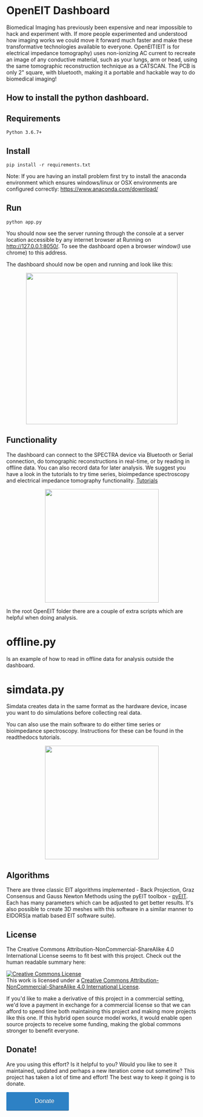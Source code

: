 # OpenEIT Dashboard

Biomedical Imaging has previously been expensive and near impossible to hack and experiment with. If more people experimented and understood how imaging works we could move it forward much faster and make these transformative technologies available to everyone. OpenEIT(EIT is for electrical impedance tomography) uses non-ionizing AC current to recreate an image of any conductive material, such as your lungs, arm or head, using the same tomographic reconstruction technique as a CATSCAN. The PCB is only 2" square, with bluetooth, making it a portable and hackable way to do biomedical imaging!

##  How to install the python dashboard. 

## Requirements
```
Python 3.6.7+
```

## Install
```
pip install -r requirements.txt

```

Note: If you are having an install problem first try to install the anaconda environment which ensures windows/linux or OSX environments are configured correctly: https://www.anaconda.com/download/ 

## Run
```
python app.py
```
You should now see the server running through the console at a server location accessible by any internet browser at Running on http://127.0.0.1:8050/. To see the dashboard open a browser window(I use chrome) to this address.

The dashboard should now be open and running and look like this: 

<p align="center">
	<img src="images/software.png" height="400">
</p>

## Functionality 

The dashboard can connect to the SPECTRA device via Bluetooth or Serial connection, do tomographic reconstructions in real-time, or by reading in offline data. You can also record data for later analysis. We suggest you have a look in the tutorials to try time series, bioimpedance spectroscopy and electrical impedance tomography functionality. [Tutorials](https://openeitgithubio.readthedocs.io/en/latest/)

<p align="center">
	<img src="images/eit32.jpeg" height="300">
</p>


In the root OpenEIT folder there are a couple of extra scripts which are helpful when doing analysis. 

# offline.py 

Is an example of how to read in offline data for analysis outside the dashboard. 

# simdata.py 

Simdata creates data in the same format as the hardware device, incase you want to do simulations before collecting real data. 

You can also use the main software to do either time series or bioimpedance spectroscopy. Instructions for these can be found in the readthedocs tutorials. 

<p align="center">
	<img src="images/LungscomparedtoCTScan.png" height="300">
</p>

## Algorithms 

There are three classic EIT algorithms implemented - Back Projection, Graz Consensus and Gauss Newton Methods using the pyEIT toolbox - [pyEIT](https://github.com/liubenyuan/pyEIT). Each has many parameters which can be adjusted to get better results. It's also possible to create 3D meshes with this software in a similar manner to EIDORS(a matlab based EIT software suite). 

## License 

The Creative Commons Attribution-NonCommercial-ShareAlike 4.0 International License seems to fit best with this project. Check out the human readable summary here: 

<a rel="license" href="http://creativecommons.org/licenses/by-nc-sa/4.0/"><img alt="Creative Commons License" style="border-width:0" src="https://i.creativecommons.org/l/by-nc-sa/4.0/88x31.png" /></a><br />This work is licensed under a <a rel="license" href="http://creativecommons.org/licenses/by-nc-sa/4.0/">Creative Commons Attribution-NonCommercial-ShareAlike 4.0 International License</a>.

If you'd like to make a derivative of this project in a commercial setting, we'd love a payment in exchange for a commercial license so that we can afford to spend time both maintaining this project and making more projects like this one. If this hybrid open source model works, it would enable open source projects to receive some funding, making the global commons stronger to benefit everyone. 

## Donate! 
Are you using this effort? Is it helpful to you? Would you like to see it maintained, updated and perhaps a new iteration come out sometime? This project has taken a lot of time and effort! The best way to keep it going is to donate. 

<a class="dbox-donation-button" href="https://donorbox.org/donate-to-make-biomedical-imaging-more-accessible" style="background:#2d81c5 url(https://d1iczxrky3cnb2.cloudfront.net/red_logo.png) no-repeat 37px center; color: #fff;text-decoration: none;font-family: Verdana,sans-serif;display: inline-block;font-size: 16px;padding: 15px 38px 15px 75px; -webkit-border-radius: 2px; -moz-border-radius: 2px; border-radius: 2px; box-shadow: 0 1px 0 0 #1f5a89; text-shadow: 0 1px rgba(0, 0, 0, 0.3);" >Donate</a>
